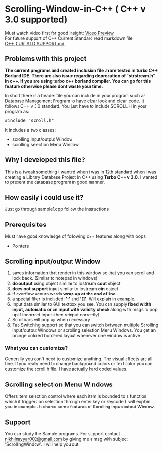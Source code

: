 <h1>Scrolling-Window-in-C++ ( C++ v 3.0 supported)</h1>

Must watch video first for good insight:
[Video Preview](https://youtu.be/AKy5GKpfbKc)
\
For future support of C++ Current Standard read markdown file 
[C++_CUR_STD_SUPPORT.md](./C++_CUR_STD_SUPPORT.md)

<h2>Problems with this project</h2>

<b>The current programs and created inclusion file .h are tested in turbo C++ Borland IDE. There are also issue regarding deprecation of "strstream.h" in c++. If you are using turbo c++ borland compiler. You can go for this feature otherwise please dont waste your time.</b>

<p>
In short there is a header file you can include in your program such as Database Management Program to have clear look and clean code. It follows C++ v 3.0 standard. You just have to include SCROLL.H in your program as:
</p>
<pre>
#include "scroll.h"
</pre>

It includes a two classes : 
<ul>
<li>scrolling input/output Window</li>
<li>scrolling selection Menu Window</li>
</ul>

<h2>Why i developed this file?</h2>

This is a tweak something i wanted when i was in 12th standard when i was creating a Library Database Project in C++ using <b>Turbo C++ v 3.0</b>. I wanted to present the database program in good manner.

<h2>How easily i could use it?</h2>

Just go through sample1.cpp follow the instructions.

<h2>Prerequisites</h2>

Must have good knowledge of following c++ features along with oops:
<ul>
<li>Pointers</li>
</ul>
<h2>Scrolling input/output Window</h2>

<ol type="1">
<li>saves information that render in this window so that you can scroll and look back. (Similar to notepad in windows)</li>
<li><b>do output</b> using object similar to iostream <b>cout</b> object</li>
<li><b>does not support</b> input similar to iostream <b>cin</b> object</li>
<li>if overflow occurs words <b>wrap up at the end of line </b></li>
<li> a special filter is included: <b>':'</b> and <b> '[]'</b>. Will explain in example.</li>

<li>Input data similar to GUI textbox you see. You can  supply <b>fixed width input, automatic or an input with     validity check</b> along with msgs to pop up if incorrect input (then reinput correctly).</li>
<li>Scrollbars will pop up when necessary</li>
<li>Tab Switching support so that you can switch between multiple Scrolling input/output Windows or scrolling selection Menu Windows. You get an orange colored bordered layout whenever one window is active.</li>
</ol>

<h3>What you can customize?</h3>
Generally you don't need to customize anything. The visual effects are all fine. If you really need to change background colors or text color you can customize the scroll.h file. I have actually hard coded values.

<h2>Scrolling selection Menu Windows</h2>

Offers item selection control where each item is bounded to a function which it triggers on selection through enter key or keycode (I will explain you in example). It shares some features of Scrolling input/output Window.

<h2></h2>

<h2>Support</h2>

You can study the Sample programs. For support contact nikhilnayyar002@gmail.com by giving me a msg with subject 'ScrollingWindow'. I will help you out.
